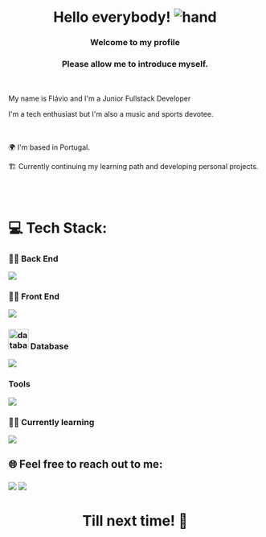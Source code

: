 <h1 align="center">Hello everybody!  <img src="https://user-images.githubusercontent.com/18350557/176309783-0785949b-9127-417c-8b55-ab5a4333674e.gif" alt="hand" class="center"></h1>
<h3 align="center">Welcome to my profile</h3>
<h3 align="center">Please allow me to introduce myself.</h3>
<br></br>
My name is Flávio and I'm a Junior Fullstack Developer
<p>I'm a tech enthusiast but I'm also a music and sports devotee.</p>
<br></br>
 🌍  I'm based in Portugal.
 <p>🏗️ Currently continuing my learning path and developing personal projects.  </p> 
 <br></br>

# 💻 Tech Stack:
<h3 class="heading-element" dir="auto">👨‍🔧 Back End</h3>
<img src="https://skillicons.dev/icons?i=java">

<h3 class="heading-element" dir="auto">🧑‍🎨 Front End</h3>
<img src="https://skillicons.dev/icons?i=js,html,css">

<h3 class="heading-element" dir="auto"><img width="40" height="40" src="https://img.icons8.com/stickers/100/database.png" alt="database"/> Database</h3>
<img src="https://skillicons.dev/icons?i=mysql">

<h3 class="heading-element" dir="auto">Tools</h3>
<img src="https://skillicons.dev/icons?i=idea,vscode,vim,git,powershell,postman,aws">

<h3 class="heading-element" dir="auto">👨‍🏫 Currently learning</h3>
<img src="https://skillicons.dev/icons?i=react">

## 🌐 Feel free to reach out to me:
 <h3>
<a href= "mailto:flavio.ad.oliveira@gmail.com"><img src="https://camo.githubusercontent.com/1a64c556fd79a055864703ec8172f60288d7f156df114869b7b47d8171afdf04/68747470733a2f2f696d672e736869656c64732e696f2f62616467652f456d61696c2d4431343833363f7374796c653d666f722d7468652d6261646765266c6f676f3d456d61696c266c6f676f436f6c6f723d7768697465" data-canonical-src="https://img.shields.io/badge/Email-D14836?style=for-the-badge&amp;logo=Email&amp;logoColor=white"></a>
<a href="https://www.linkedin.com/in/fl%C3%A1vio-oliveira-devenys/"><img src="https://img.shields.io/badge/LinkedIn-0077B5?style=for-the-badge&logo=linkedin&logoColor=white"/></a>
</h3>

 <h1 align="center">Till next time! 🙋</h1>
